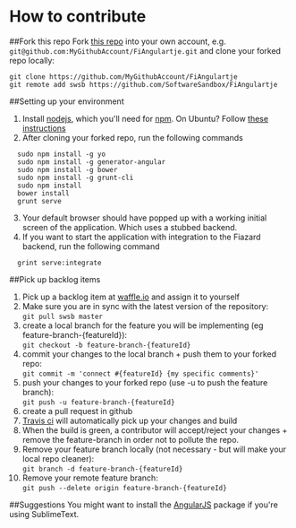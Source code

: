 How to contribute
=================

##Fork this repo
Fork [this repo](https://github.com/SoftwareSandbox/FiAngulartje/) into your own account, e.g. `git@github.com:MyGithubAccount/FiAngulartje.git` and clone your forked repo locally:  
 ```
 git clone https://github.com/MyGithubAccount/FiAngulartje
 git remote add swsb https://github.com/SoftwareSandbox/FiAngulartje
 ```


##Setting up your environment
1. Install [nodejs](http://nodejs.org/), which you'll need for [npm](https://www.npmjs.org/). On Ubuntu? Follow [these instructions](https://github.com/joyent/node/wiki/Installing-Node.js-via-package-manager)
2. After cloning your forked repo, run the following commands
````
  sudo npm install -g yo
  sudo npm install -g generator-angular
  sudo npm install -g bower
  sudo npm install -g grunt-cli
  sudo npm install
  bower install
  grunt serve
````
3. Your default browser should have popped up with a working initial screen of the application. Which uses a stubbed backend.
4. If you want to start the application with integration to the Fiazard backend, run the following command
````
  grint serve:integrate
````


##Pick up backlog items
1. Pick up a backlog item at [waffle.io](https://waffle.io/softwaresandbox/fiangulartje) and assign it to yourself
2. Make sure you are in sync with the latest version of the repository:  
  `git pull swsb master`
3. create a local branch for the feature you will be implementing (eg feature-branch-{featureId}):  
  `git checkout -b feature-branch-{featureId}`
4. commit your changes to the local branch + push them to your forked repo:  
  `git commit -m 'connect #{featureId} {my specific comments}'`
5. push your changes to your forked repo (use -u to push the feature branch):  
  `git push -u feature-branch-{featureId}`
6. create a pull request in github
7. [Travis ci](https://travis-ci.org/SoftwareSandbox/FiAngulartje) will automatically pick up your changes and build
8. When the build is green, a contributor will accept/reject your changes + remove the feature-branch in order not to pollute the repo.
9. Remove your feature branch locally (not necessary - but will make your local repo cleaner):  
  `git branch -d feature-branch-{featureId}`
10. Remove your remote feature branch:  
  `git push --delete origin feature-branch-{featureId}`


##Suggestions
You might want to install the [AngularJS](https://github.com/angular-ui/AngularJS-sublime-package) package if you're using SublimeText.
